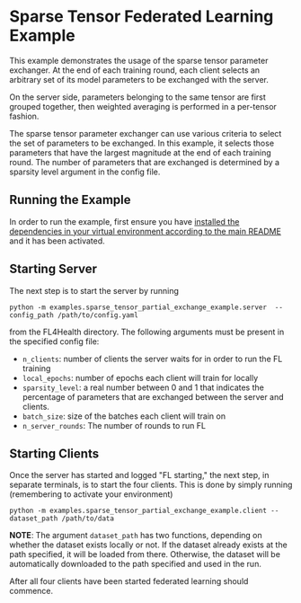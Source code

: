 # Sparse Tensor Federated Learning Example
This example demonstrates the usage of the sparse tensor parameter exchanger. At the end of each training round, each client selects an arbitrary set of its model parameters to be exchanged with the server.

On the server side, parameters belonging to the same tensor are first grouped together, then weighted averaging is performed in a per-tensor fashion.

The sparse tensor parameter exchanger can use various criteria to select the set of parameters to be exchanged. In this example, it selects those parameters that have the largest magnitude at the end of each training round. The number of parameters that are exchanged is determined by a sparsity level argument in the config file.

## Running the Example
In order to run the example, first ensure you have [installed the dependencies in your virtual environment according to the main README](/README.md#development-requirements) and it has been activated.

## Starting Server

The next step is to start the server by running
```
python -m examples.sparse_tensor_partial_exchange_example.server  --config_path /path/to/config.yaml
```
from the FL4Health directory. The following arguments must be present in the specified config file:
* `n_clients`: number of clients the server waits for in order to run the FL training
* `local_epochs`: number of epochs each client will train for locally
* `sparsity_level`: a real number between 0 and 1 that indicates the percentage of parameters that are exchanged between the server and clients.
* `batch_size`: size of the batches each client will train on
* `n_server_rounds`: The number of rounds to run FL

## Starting Clients

Once the server has started and logged "FL starting," the next step, in separate terminals, is to start the four
clients. This is done by simply running (remembering to activate your environment)
```
python -m examples.sparse_tensor_partial_exchange_example.client --dataset_path /path/to/data
```
**NOTE**: The argument `dataset_path` has two functions, depending on whether the dataset exists locally or not. If
the dataset already exists at the path specified, it will be loaded from there. Otherwise, the dataset will be
automatically downloaded to the path specified and used in the run.

After all four clients have been started federated learning should commence.
